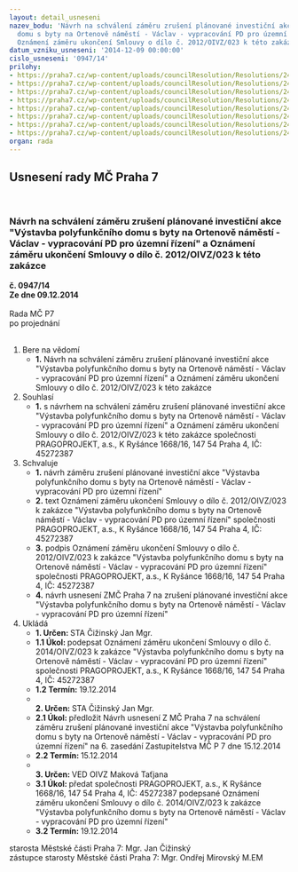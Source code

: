 ```yaml
---
layout: detail_usneseni
nazev_bodu: 'Návrh na schválení záměru zrušení plánované investiční akce "Výstavba  polyfunkčního
  domu s byty na Ortenově náměstí - Václav - vypracování PD pro územní řízení"  a
  Oznámení záměru ukončení Smlouvy o dílo č. 2012/OIVZ/023 k této zakázce '
datum_vzniku_usneseni: '2014-12-09 00:00:00'
cislo_usneseni: '0947/14'
prilohy:
- https://praha7.cz/wp-content/uploads/councilResolution/Resolutions/24434/58-14-1._usneseni_zastupitelstva_%c4%8d._004_z_27.2.2012.doc
- https://praha7.cz/wp-content/uploads/councilResolution/Resolutions/24434/58-14-2.usnesen%c3%ad_%c4%8d._0488.doc
- https://praha7.cz/wp-content/uploads/councilResolution/Resolutions/24434/58-14-3.usnesen%c3%ad_%c4%8d.0678.doc
- https://praha7.cz/wp-content/uploads/councilResolution/Resolutions/24434/58-14-4._z%c3%a1m%c4%9br_o_ukon%c4%8den%c3%ad.doc
- https://praha7.cz/wp-content/uploads/councilResolution/Resolutions/24434/58-14-5._usnesen%c3%ad_%c4%8d.0616.doc
- https://praha7.cz/wp-content/uploads/councilResolution/Resolutions/24434/58-14-6._usnesen%c3%ad_%c4%8d._0863.doc
- https://praha7.cz/wp-content/uploads/councilResolution/Resolutions/24434/58-14-7._usnesen%c3%ad_%c4%8d._0930.doc
- https://praha7.cz/wp-content/uploads/councilResolution/Resolutions/24434/58-14-8._n%c3%a1vrh_usnesen%c3%ad_zast._rm1.doc
organ: rada
---
```

<div id="ucUsn_pList" class="usn">
	<span><h2>Usnesení rady MČ Praha 7 </h2>
<br></span><div class="standBody">
<span><h3>Návrh na schválení záměru zrušení plánované investiční akce "Výstavba  polyfunkčního domu s byty na Ortenově náměstí - Václav - vypracování PD pro územní řízení"  a Oznámení záměru ukončení Smlouvy o dílo č. 2012/OIVZ/023 k této zakázce </h3></span><div class="center">
		<strong>č. 0947/14</strong><br>
	</div>
<div class="center">
		<strong>Ze dne 09.12.2014</strong><br><br>
	</div>Rada MČ P7<br> po projednání<br><br><ol>
<li>Bere na vědomí<ul><li>
<strong>1.</strong> Návrh na schválení záměru zrušení plánované investiční akce "Výstavba  polyfunkčního domu s byty na Ortenově náměstí - Václav - vypracování PD pro územní řízení"  a Oznámení záměru ukončení Smlouvy o dílo č. 2012/OIVZ/023 k této zakázce </li></ul>
</li>
<li>Souhlasí<ul><li>
<strong>1.</strong> s návrhem na  schválení záměru zrušení plánované investiční akce "Výstavba  polyfunkčního domu s byty na Ortenově náměstí - Václav - vypracování PD pro územní řízení"  a Oznámení záměru ukončení Smlouvy o dílo č. 2012/OIVZ/023 k této zakázce společnosti PRAGOPROJEKT, a.s., K Ryšánce 1668/16, 147 54 Praha 4,  IČ: 45272387 </li></ul>
</li>
<li>Schvaluje<ul>
<li>
<strong>1.</strong> návrh záměru zrušení plánované investiční akce "Výstavba  polyfunkčního domu s byty na Ortenově náměstí - Václav - vypracování PD pro územní řízení"  </li>
<li>
<strong>2.</strong> text Oznámení záměru ukončení Smlouvy o dílo č. 2012/OIVZ/023 k zakázce "Výstavba  polyfunkčního domu s byty na Ortenově náměstí - Václav - vypracování PD pro územní řízení" společnosti PRAGOPROJEKT, a.s.,  K Ryšánce 1668/16, 147 54 Praha 4,  IČ: 45272387</li>
<li>
<strong>3.</strong> podpis  Oznámení záměru ukončení Smlouvy o dílo č. 2012/OIVZ/023 k zakázce "Výstavba  polyfunkčního domu s byty na Ortenově náměstí - Václav - vypracování PD pro územní řízení" společnosti PRAGOPROJEKT, a.s.,  K Ryšánce 1668/16, 147 54 Praha 4,  IČ: 45272387</li>
<li>
<strong>4.</strong> návrh usnesení  ZMČ Praha 7 na zrušení plánované investiční akce "Výstavba  polyfunkčního domu s byty na Ortenově náměstí - Václav - vypracování PD pro územní řízení"</li>
</ul>
</li>
<li>Ukládá<ul>
<li>
<strong>1. Určen: </strong>STA Čižinský Jan Mgr.</li>
<li>
<strong>1.1 Úkol: </strong>podepsat  Oznámení záměru ukončení Smlouvy o dílo č. 2014/OIVZ/023 k zakázce "Výstavba  polyfunkčního domu s byty na Ortenově náměstí - Václav - vypracování PD pro územní řízení" společnosti PRAGOPROJEKT, a.s., K Ryšánce 1668/16, 147 54 Praha 4,  IČ: 45272387</li>
<li>
<strong>1.2 Termín: </strong>19.12.2014</li>
<li>
<strong><br>2. Určen: </strong>STA Čižinský Jan Mgr.</li>
<li>
<strong>2.1 Úkol: </strong>předložit Návrh usnesení Z MČ Praha 7 na schválení záměru zrušení plánované investiční akce "Výstavba  polyfunkčního domu s byty na Ortenově náměstí - Václav - vypracování PD pro územní řízení" na 6. zasedání Zastupitelstva MČ P 7 dne 15.12.2014 </li>
<li>
<strong>2.2 Termín: </strong>15.12.2014</li>
<li>
<strong><br>3. Určen: </strong>VED OIVZ Maková Taťjana</li>
<li>
<strong>3.1 Úkol: </strong>předat společnosti PRAGOPROJEKT, a.s., K Ryšánce 1668/16, 147 54 Praha 4,  IČ: 45272387 podepsané  Oznámení záměru ukončení Smlouvy o dílo č. 2014/OIVZ/023 k zakázce "Výstavba  polyfunkčního domu s byty na Ortenově náměstí - Václav - vypracování PD pro územní řízení"   </li>
<li>
<strong>3.2 Termín: </strong>19.12.2014</li>
</ul>
</li>
</ol>starosta Městské části Praha 7: Mgr. Jan Čižinský<br>zástupce starosty Městské části Praha 7: Mgr. Ondřej Mirovský M.EM 
</div>
</div>